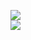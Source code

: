 [![](https://img.shields.io/badge/Made%20With-Github%20Spray-lightgrey.svg?style=for-the-badge&logo=github)](https://github.com/Annihil/github-spray#1787)  
[![](https://i.imgur.com/2DrTn0Z.gif)](https://github.com/Annihil/github-spray)